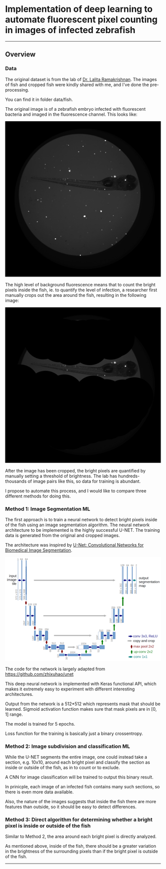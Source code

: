 # Implementation of deep learning to automate fluorescent pixel counting in images of infected zebrafish

---

## Overview

### Data

The original dataset is from the lab of [Dr. Lalita Ramakrishnan](https://www.med.cam.ac.uk/ramakrishnan/). The images of fish and cropped fish were kindly shared with me, and I've done the pre-processing.

You can find it in folder data/fish.

The original image is of a zebrafish embryo infected with fluorescent bacteria and imaged in the fluorescence channel. This looks like:

![img/0test.png](img/0test.png)

The high level of background fluorescence means that to count the bright pixels inside the fish, ie. to quantify the level of infection, a researcher first manually crops out the area around the fish, resulting in the following image:

![img/0label.png](img/0label.png)

After the image has been cropped, the bright pixels are quantified by manually setting a threshold of brightness. 
The lab has hundreds-thousands of image pairs like this, so data for training is abundant. 

I propose to automate this process, and I would like to compare three different methods for doing this. 

### Method 1: Image Segmentation ML

The first approach is to train a neural network to detect bright pixels inside of the fish using an image segmentation algorithm. 
The neural network architecture to be implemented is the highly successful U-NET. 
The training data is generated from the original and cropped images.

The architecture was inspired by [U-Net: Convolutional Networks for Biomedical Image Segmentation](http://lmb.informatik.uni-freiburg.de/people/ronneber/u-net/).

![img/u-net-architecture.png](img/u-net-architecture.png)

The code for the network is largely adapted from https://github.com/zhixuhao/unet

This deep neural network is implemented with Keras functional API, which makes it extremely easy to experiment with different interesting architectures.

Output from the network is a 512*512 which represents mask that should be learned. Sigmoid activation function
makes sure that mask pixels are in \[0, 1\] range.


The model is trained for 5 epochs.

Loss function for the training is basically just a binary crossentropy.

### Method 2: Image subdivision and classification ML

While the U-NET segments the entire image, one could instead take a section, e.g. 10x10, around each bright pixel and classify the section as inside or outside of the fish, as in to count or to exclude. 

A CNN for image classification will be trained to output this binary result.

In prinicple, each image of an infected fish contains many such sections, so there is even more data available.

Also, the nature of the images suggests that inside the fish there are more features than outside, so it should be easy to detect differences.

### Method 3: Direct algorithm for determining whether a bright pixel is inside or outside of the fish

Similar to Method 2, the area around each bright pixel is directly analyzed. 

As mentioned above, inside of the fish, there should be a greater variation in the brightness of the surrounding pixels than if the bright pixel is outside of the fish. 

---






